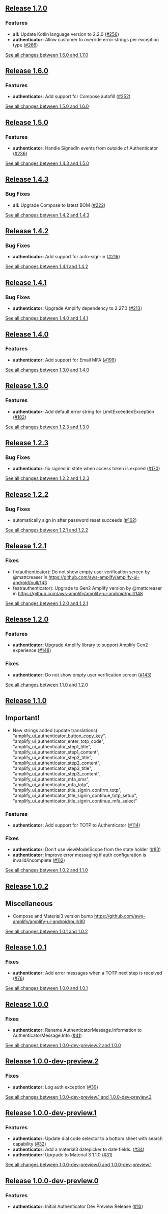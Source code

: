 ## [Release 1.7.0](https://github.com/aws-amplify/amplify-ui-android/releases/tag/release_authenticator_v1.7.0)

### Features
- **all:** Update Kotlin language version to 2.2.0 ([#256](https://github.com/aws-amplify/amplify-ui-android/issues/256))
- **authenticator:** Allow customer to override error strings per exception type ([#266](https://github.com/aws-amplify/amplify-ui-android/issues/266))

[See all changes between 1.6.0 and 1.7.0](https://github.com/aws-amplify/amplify-ui-android/compare/release_authenticator_v1.6.0...release_authenticator_v1.7.0)

## [Release 1.6.0](https://github.com/aws-amplify/amplify-ui-android/releases/tag/release_authenticator_v1.6.0)

### Features
- **authenticator:** Add support for Compose autofill ([#252](https://github.com/aws-amplify/amplify-ui-android/issues/252))

[See all changes between 1.5.0 and 1.6.0](https://github.com/aws-amplify/amplify-ui-android/compare/release_authenticator_v1.5.0...release_authenticator_v1.6.0)

## [Release 1.5.0](https://github.com/aws-amplify/amplify-ui-android/releases/tag/release_authenticator_v1.5.0)

### Features
- **authenticator:** Handle SignedIn events from outside of Authenticator ([#236](https://github.com/aws-amplify/amplify-ui-android/issues/236))

[See all changes between 1.4.3 and 1.5.0](https://github.com/aws-amplify/amplify-ui-android/compare/release_authenticator_v1.4.3...release_authenticator_v1.5.0)

## [Release 1.4.3](https://github.com/aws-amplify/amplify-ui-android/releases/tag/release_authenticator_v1.4.3)

### Bug Fixes
- **all:** Upgrade Compose to latest BOM ([#222](https://github.com/aws-amplify/amplify-ui-android/issues/222))

[See all changes between 1.4.2 and 1.4.3](https://github.com/aws-amplify/amplify-ui-android/compare/release_authenticator_v1.4.2...release_authenticator_v1.4.3)

## [Release 1.4.2](https://github.com/aws-amplify/amplify-ui-android/releases/tag/release_authenticator_v1.4.2)

### Bug Fixes
- **authenticator:** Add support for auto-sign-in ([#216](https://github.com/aws-amplify/amplify-ui-android/issues/216))

[See all changes between 1.4.1 and 1.4.2](https://github.com/aws-amplify/amplify-ui-android/compare/release_authenticator_v1.4.1...release_authenticator_v1.4.2)

## [Release 1.4.1](https://github.com/aws-amplify/amplify-ui-android/releases/tag/release_authenticator_v1.4.1)

### Bug Fixes
- **authenticator:** Upgrade Amplify dependency to 2.27.0 ([#213](https://github.com/aws-amplify/amplify-ui-android/issues/213))

[See all changes between 1.4.0 and 1.4.1](https://github.com/aws-amplify/amplify-ui-android/compare/release_authenticator_v1.4.0...release_authenticator_v1.4.1)

## [Release 1.4.0](https://github.com/aws-amplify/amplify-ui-android/releases/tag/release_authenticator_v1.4.0)

### Features
- **authenticator:** Add support for Email MFA ([#199](https://github.com/aws-amplify/amplify-ui-android/issues/199))

[See all changes between 1.3.0 and 1.4.0](https://github.com/aws-amplify/amplify-ui-android/compare/release_authenticator_v1.3.0...release_authenticator_v1.4.0)

## [Release 1.3.0](https://github.com/aws-amplify/amplify-ui-android/releases/tag/release_authenticator_v1.3.0)

### Features
- **authenticator:** Add default error string for LimitExceededException ([#182](https://github.com/aws-amplify/amplify-ui-android/issues/182))

[See all changes between 1.2.3 and 1.3.0](https://github.com/aws-amplify/amplify-ui-android/compare/release_authenticator_v1.2.3...release_authenticator_v1.3.0)

## [Release 1.2.3](https://github.com/aws-amplify/amplify-ui-android/releases/tag/release_authenticator_v1.2.3)

### Bug Fixes
- **authenticator:** fix signed in state when access token is expired ([#170](https://github.com/aws-amplify/amplify-ui-android/issues/170))

[See all changes between 1.2.2 and 1.2.3](https://github.com/aws-amplify/amplify-ui-android/compare/release_authenticator_v1.2.2...release_authenticator_v1.2.3)

## [Release 1.2.2](https://github.com/aws-amplify/amplify-ui-android/releases/tag/release_authenticator_v1.2.2)

### Bug Fixes
- automatically sign in after password reset succeeds ([#162](https://github.com/aws-amplify/amplify-ui-android/issues/162))

[See all changes between 1.2.1 and 1.2.2](https://github.com/aws-amplify/amplify-ui-android/compare/release_authenticator_v1.2.1...release_authenticator_v1.2.2)

## [Release 1.2.1](https://github.com/aws-amplify/amplify-ui-android/releases/tag/release_authenticator_v1.2.1)

### Fixes
* fix(authenticator): Do not show empty user verification screen by @mattcreaser in https://github.com/aws-amplify/amplify-ui-android/pull/143
* feat(authenticator): Upgrade to Gen2 Amplify version by @mattcreaser in https://github.com/aws-amplify/amplify-ui-android/pull/148


[See all changes between 1.2.0 and 1.2.1](https://github.com/aws-amplify/amplify-ui-android/compare/release_authenticator_v1.2.0...release_authenticator_v1.2.1)

## [Release 1.2.0](https://github.com/aws-amplify/amplify-ui-android/releases/tag/release_authenticator_v1.2.0)

### Features
- **authenticator:** Upgrade Amplify library to support Amplify Gen2 experience ([#148](https://github.com/aws-amplify/amplify-ui-android/pull/148))

### Fixes
- **authenticator:** Do not show empty user verification screen ([#143](https://github.com/aws-amplify/amplify-ui-android/pull/143))

[See all changes between 1.1.0 and 1.2.0](https://github.com/aws-amplify/amplify-ui-android/compare/release_authenticator_v1.1.0...release_authenticator_v1.2.0)

## [Release 1.1.0](https://github.com/aws-amplify/amplify-ui-android/releases/tag/release_authenticator_v1.1.0)

## Important!
* New strings added (update translations): "amplify_ui_authenticator_button_copy_key", "amplify_ui_authenticator_enter_totp_code", "amplify_ui_authenticator_step1_title", "amplify_ui_authenticator_step1_content", "amplify_ui_authenticator_step2_title", "amplify_ui_authenticator_step2_content", "amplify_ui_authenticator_step3_title", "amplify_ui_authenticator_step3_content", "amplify_ui_authenticator_mfa_sms", "amplify_ui_authenticator_mfa_totp", "amplify_ui_authenticator_title_signin_confirm_totp", "amplify_ui_authenticator_title_signin_continue_totp_setup", "amplify_ui_authenticator_title_signin_continue_mfa_select"

### Features
- **authenticator:** Add support for TOTP to Authenticator ([#114](https://github.com/aws-amplify/amplify-ui-android/pull/114))

### Fixes
- **authenticator:** Don't use viewModelScope from the state holder ([#83](https://github.com/aws-amplify/amplify-ui-android/pull/83))
- **authenticator:** Improve error messaging if auth configuration is invalid/incomplete ([#112](https://github.com/aws-amplify/amplify-ui-android/pull/112))

[See all changes between 1.0.2 and 1.1.0](https://github.com/aws-amplify/amplify-ui-android/compare/release_authenticator_v1.0.2...release_authenticator_v1.1.0)

## [Release 1.0.2](https://github.com/aws-amplify/amplify-ui-android/releases/tag/release_authenticator_v1.0.2)

## Miscellaneous
* Compose and Material3 version bump https://github.com/aws-amplify/amplify-ui-android/pull/80

[See all changes between 1.0.1 and 1.0.2](https://github.com/aws-amplify/amplify-ui-android/compare/release_authenticator_v1.0.1...release_authenticator_v1.0.2)

## [Release 1.0.1](https://github.com/aws-amplify/amplify-ui-android/releases/tag/release_authenticator_v1.0.1)

### Fixes
- **authenticator:** Add error messages when a TOTP next step is received ([#76](https://github.com/aws-amplify/amplify-ui-android/issues/76))

[See all changes between 1.0.0 and 1.0.1](https://github.com/aws-amplify/amplify-ui-android/compare/release_authenticator_v1.0.0...release_authenticator_v1.0.1)

## [Release 1.0.0](https://github.com/aws-amplify/amplify-ui-android/releases/tag/release_authenticator_v1.0.0)

### Fixes
- **authenticator:** Rename AuthenticatorMessage.Information to AuthenticatorMessage.Info ([#41](https://github.com/aws-amplify/amplify-ui-android/issues/41))

[See all changes between 1.0.0-dev-preview.2 and 1.0.0](https://github.com/aws-amplify/amplify-ui-android/compare/release_authenticator_v1.0.0-dev-preview.2...release_authenticator_v1.0.0)

## [Release 1.0.0-dev-preview.2](https://github.com/aws-amplify/amplify-ui-android/releases/tag/release_authenticator_v1.0.0-dev-preview.2)

### Fixes
- **authenticator:** Log auth exception ([#39](https://github.com/aws-amplify/amplify-ui-android/issues/39))

[See all changes between 1.0.0-dev-preview.1 and 1.0.0-dev-preview.2](https://github.com/aws-amplify/amplify-ui-android/compare/release_authenticator_v1.0.0-dev-preview.1...release_authenticator_v1.0.0-dev-preview.2)

## [Release 1.0.0-dev-preview.1](https://github.com/aws-amplify/amplify-ui-android/releases/tag/release_authenticator_v1.0.0-dev-preview.1)

### Features
- **authenticator:** Update dial code selector to a bottom sheet with search capability ([#32](https://github.com/aws-amplify/amplify-ui-android/issues/32))
- **authenticator:** Add a material3 datepicker to date fields. ([#34](https://github.com/aws-amplify/amplify-ui-android/issues/34))
- **authenticator:** Upgrade to Material 3 1.1.0 ([#31](https://github.com/aws-amplify/amplify-ui-android/issues/31))

[See all changes between 1.0.0-dev-preview.0 and 1.0.0-dev-preview.1](https://github.com/aws-amplify/amplify-ui-android/compare/release_authenticator_v1.0.0-dev-preview.0...release_authenticator_v1.0.0-dev-preview.1)

## [Release 1.0.0-dev-preview.0](https://github.com/aws-amplify/amplify-ui-android/releases/tag/release_authenticator_v1.0.0-dev-preview.0)

### Features
- **authenticator:** Initial Authenticator Dev Preview Release ([#10](https://github.com/aws-amplify/amplify-ui-android/issues/10))
